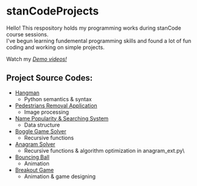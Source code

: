# stanCodeProjects
Hello! This respository holds my programming works during stanCode course sessions.\
I've begun learning fundemental programming skills and found a lot of fun coding and working on simple projects.

Watch my *[Demo videos!](https://drive.google.com/drive/folders/1Gi3bn9qPW_gR0ISyGzVPLd5Bztdvd7rF?fbclid=IwAR36BW3v_bHn-Idsh-0_ROSWLwrXOzoervZId25OOzH2LX4b6FCGDfULdDg)*

## Project Source Codes:
* [Hangman](https://github.com/AmyTu26304/stanCodeProjects/tree/main/hangman)
  * Python semantics & syntax
* [Pedestrians Removal Application](https://github.com/AmyTu26304/stanCodeProjects/tree/main/myphotoshop)
  * Image processing
* [Name Popularity & Searching System](https://github.com/AmyTu26304/stanCodeProjects/tree/main/baby%20names)
  * Data structure
* [Boggle Game Solver](https://github.com/AmyTu26304/stanCodeProjects/tree/main/boggle)
  * Recursive functions
* [Anagram Solver](https://github.com/AmyTu26304/stanCodeProjects/tree/main/anagram)
  * Recursive functions & algorithm optimization in anagram_ext.py\
* [Bouncing Ball](https://github.com/AmyTu26304/stanCodeProjects/tree/main/bouncing%20ball)
  * Animation
* [Breakout Game](https://github.com/AmyTu26304/stanCodeProjects/tree/main/breakout)
  * Animation & game designing
